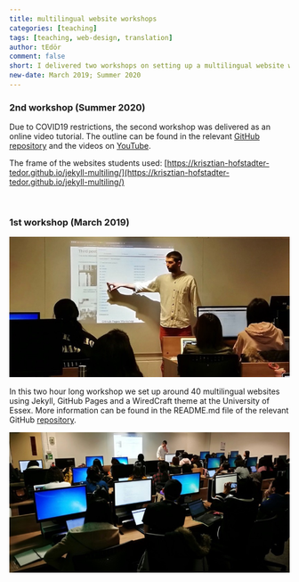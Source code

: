 ```yaml
---
title: multilingual website workshops
categories: [teaching]
tags: [teaching, web-design, translation]
author: tEdör
comment: false
short: I delivered two workshops on setting up a multilingual website with Jekyll, GitHub Pages and a WiredCraft theme at the University of Essex.
new-date: March 2019; Summer 2020
---
```



### 2nd workshop (Summer 2020)
Due to COVID19 restrictions, the second workshop was delivered as an online video tutorial. The outline can be found in the relevant [GitHub repository](https://github.com/krisztian-hofstadter-tedor/web00-website-making-tutorials) and the videos on [YouTube](https://www.youtube.com/playlist?list=PLRr9g36OjY6-xnDwUx4itRlh-xrlsszNZ). 

The frame of the websites students used: [https://krisztian-hofstadter-tedor.github.io/jekyll-multiling/](https://krisztian-hofstadter-tedor.github.io/jekyll-multiling/)

<br>

### 1st workshop (March 2019)

![Essex, Lab K](/../assets/img/2019-03-03-multilingual-website-workshop-01.jpg)

In this two hour long workshop we set up around 40 multilingual websites using Jekyll, GitHub Pages and a WiredCraft theme at the University of Essex. More information can be found in the README.md file of the relevant GitHub [repository](https://github.com/krisztian-hofstadter-tedor/jekyll-multiling).

![Essex, Lab K](/../assets/img/2019-03-03-multilingual-website-workshop-02.jpg)